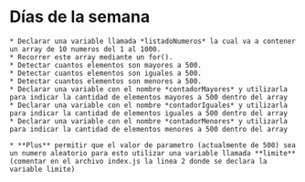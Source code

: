 # Días de la semana

    * Declarar una variable llamada *listadoNumeros* la cual va a contener un array de 10 numeros del 1 al 1000.
    * Recorrer este array mediante un for().
    * Detectar cuantos elementos son mayores a 500.
    * Detectar cuantos elementos son iguales a 500.
    * Detectar cuantos elementos son menores a 500.
    * Declarar una variable con el nombre *contadorMayores* y utilizarla para indicar la cantidad de elementos mayores a 500 dentro del array
    * Declarar una variable con el nombre *contadorIguales* y utilizarla para indicar la cantidad de elementos iguales a 500 dentro del array
    * Declarar una variable con el nombre *contadorMenores* y utilizarla para indicar la cantidad de elementos menores a 500 dentro del array

    * **Plus** permitir que el valor de parametro (actualmente de 500) sea un numero aleatorio para esto utilizar una variable llamada **limite** (comentar en el archivo index.js la linea 2 donde se declara la variable limite)
